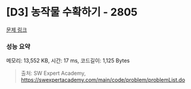 # [D3] 농작물 수확하기 - 2805 

[문제 링크](https://swexpertacademy.com/main/code/problem/problemDetail.do?contestProbId=AV7GLXqKAWYDFAXB) 

### 성능 요약

메모리: 13,552 KB, 시간: 17 ms, 코드길이: 1,125 Bytes



> 출처: SW Expert Academy, https://swexpertacademy.com/main/code/problem/problemList.do
